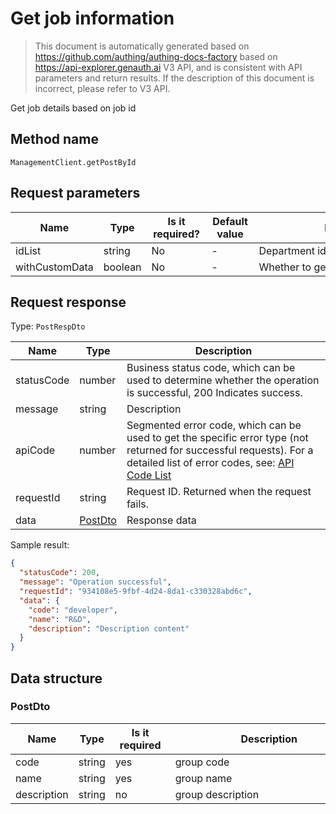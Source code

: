 # Get job information

<!--
Warning ⚠️:
Do not modify this document directly,
https://github.com/Authing/authing-docs-factory
Use this project to generate
-->

<LastUpdated />

> This document is automatically generated based on https://github.com/authing/authing-docs-factory based on https://api-explorer.genauth.ai V3 API, and is consistent with API parameters and return results. If the description of this document is incorrect, please refer to V3 API.

Get job details based on job id

## Method name

`ManagementClient.getPostById`

## Request parameters

| Name           | Type    | <div style="width:80px">Is it required?</div> | <div style="width:60px">Default value</div> | <div style="width:300px">Description</div> | <div style="width:200px">Sample value</div> |
| -------------- | ------- | --------------------------------------------- | ------------------------------------------- | ------------------------------------------ | ------------------------------------------- |
| idList         | string  | No                                            | -                                           | Department id list                         | `["xxx"]`                                   |
| withCustomData | boolean | No                                            | -                                           | Whether to get custom data                 |                                             |

## Request response

Type: `PostRespDto`

| Name       | Type                           | Description                                                                                                                                                                                                                                                                                                                                    |
| ---------- | ------------------------------ | ---------------------------------------------------------------------------------------------------------------------------------------------------------------------------------------------------------------------------------------------------------------------------------------------------------------------------------------------- |
| statusCode | number                         | Business status code, which can be used to determine whether the operation is successful, 200 Indicates success.                                                                                                                                                                                                                               |
| message    | string                         | Description                                                                                                                                                                                                                                                                                                                                    |
| apiCode    | number                         | Segmented error code, which can be used to get the specific error type (not returned for successful requests). For a detailed list of error codes, see: [API Code List](https://api-explorer.genauth.ai/?tag=group/%E5%BC%80%E5%8F%91%E5%87%86%E5%A4%87#tag/%E5%BC%80%E5%8F%91%E5%87%86%E5%A4%87/%E9%94%99%E8%AF%AF%E5%A4%84%E7%90%86/apiCode) |
| requestId  | string                         | Request ID. Returned when the request fails.                                                                                                                                                                                                                                                                                                   |
| data       | <a href="#PostDto">PostDto</a> | Response data                                                                                                                                                                                                                                                                                                                                  |

Sample result:

```json
{
  "statusCode": 200,
  "message": "Operation successful",
  "requestId": "934108e5-9fbf-4d24-8da1-c330328abd6c",
  "data": {
    "code": "developer",
    "name": "R&D",
    "description": "Description content"
  }
}
```

## Data structure

### <a id="PostDto"></a> PostDto

| Name        | Type   | <div style="width:80px">Is it required</div> | <div style="width:300px">Description</div> | <div style="width:200px">Sample value</div> |
| ----------- | ------ | -------------------------------------------- | ------------------------------------------ | ------------------------------------------- |
| code        | string | yes                                          | group code                                 | `developer`                                 |
| name        | string | yes                                          | group name                                 | `R&D`                                       |
| description | string | no                                           | group description                          | `description`                               |

